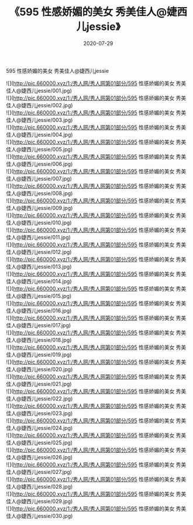 ﻿---
layout: post
title:  《595 性感娇媚的美女 秀美佳人@婕西儿jessie》
date:   2020-07-29
img: http://pic.660000.xyz/1:/秀人网/秀人网第01部分/595 性感娇媚的美女 秀美佳人@婕西儿jessie/000.jpg
categories: [美女, 清纯, 唯美]
---

595 性感娇媚的美女 秀美佳人@婕西儿jessie

  ![](http://pic.660000.xyz/1:/秀人网/秀人网第01部分/595 性感娇媚的美女 秀美佳人@婕西儿jessie/001.jpg) <br> ![](http://pic.660000.xyz/1:/秀人网/秀人网第01部分/595 性感娇媚的美女 秀美佳人@婕西儿jessie/002.jpg) <br> ![](http://pic.660000.xyz/1:/秀人网/秀人网第01部分/595 性感娇媚的美女 秀美佳人@婕西儿jessie/003.jpg) <br> ![](http://pic.660000.xyz/1:/秀人网/秀人网第01部分/595 性感娇媚的美女 秀美佳人@婕西儿jessie/004.jpg) <br> ![](http://pic.660000.xyz/1:/秀人网/秀人网第01部分/595 性感娇媚的美女 秀美佳人@婕西儿jessie/005.jpg) <br> ![](http://pic.660000.xyz/1:/秀人网/秀人网第01部分/595 性感娇媚的美女 秀美佳人@婕西儿jessie/006.jpg) <br> ![](http://pic.660000.xyz/1:/秀人网/秀人网第01部分/595 性感娇媚的美女 秀美佳人@婕西儿jessie/007.jpg) <br> ![](http://pic.660000.xyz/1:/秀人网/秀人网第01部分/595 性感娇媚的美女 秀美佳人@婕西儿jessie/008.jpg) <br> ![](http://pic.660000.xyz/1:/秀人网/秀人网第01部分/595 性感娇媚的美女 秀美佳人@婕西儿jessie/009.jpg) <br> ![](http://pic.660000.xyz/1:/秀人网/秀人网第01部分/595 性感娇媚的美女 秀美佳人@婕西儿jessie/010.jpg) <br> ![](http://pic.660000.xyz/1:/秀人网/秀人网第01部分/595 性感娇媚的美女 秀美佳人@婕西儿jessie/011.jpg) <br> ![](http://pic.660000.xyz/1:/秀人网/秀人网第01部分/595 性感娇媚的美女 秀美佳人@婕西儿jessie/012.jpg) <br> ![](http://pic.660000.xyz/1:/秀人网/秀人网第01部分/595 性感娇媚的美女 秀美佳人@婕西儿jessie/013.jpg) <br> ![](http://pic.660000.xyz/1:/秀人网/秀人网第01部分/595 性感娇媚的美女 秀美佳人@婕西儿jessie/014.jpg) <br> ![](http://pic.660000.xyz/1:/秀人网/秀人网第01部分/595 性感娇媚的美女 秀美佳人@婕西儿jessie/015.jpg) <br> ![](http://pic.660000.xyz/1:/秀人网/秀人网第01部分/595 性感娇媚的美女 秀美佳人@婕西儿jessie/016.jpg) <br> ![](http://pic.660000.xyz/1:/秀人网/秀人网第01部分/595 性感娇媚的美女 秀美佳人@婕西儿jessie/017.jpg) <br> ![](http://pic.660000.xyz/1:/秀人网/秀人网第01部分/595 性感娇媚的美女 秀美佳人@婕西儿jessie/018.jpg) <br> ![](http://pic.660000.xyz/1:/秀人网/秀人网第01部分/595 性感娇媚的美女 秀美佳人@婕西儿jessie/019.jpg) <br> ![](http://pic.660000.xyz/1:/秀人网/秀人网第01部分/595 性感娇媚的美女 秀美佳人@婕西儿jessie/020.jpg) <br> ![](http://pic.660000.xyz/1:/秀人网/秀人网第01部分/595 性感娇媚的美女 秀美佳人@婕西儿jessie/021.jpg) <br> ![](http://pic.660000.xyz/1:/秀人网/秀人网第01部分/595 性感娇媚的美女 秀美佳人@婕西儿jessie/022.jpg) <br> ![](http://pic.660000.xyz/1:/秀人网/秀人网第01部分/595 性感娇媚的美女 秀美佳人@婕西儿jessie/023.jpg) <br> ![](http://pic.660000.xyz/1:/秀人网/秀人网第01部分/595 性感娇媚的美女 秀美佳人@婕西儿jessie/024.jpg) <br> ![](http://pic.660000.xyz/1:/秀人网/秀人网第01部分/595 性感娇媚的美女 秀美佳人@婕西儿jessie/025.jpg) <br> ![](http://pic.660000.xyz/1:/秀人网/秀人网第01部分/595 性感娇媚的美女 秀美佳人@婕西儿jessie/026.jpg) <br> ![](http://pic.660000.xyz/1:/秀人网/秀人网第01部分/595 性感娇媚的美女 秀美佳人@婕西儿jessie/027.jpg) <br> ![](http://pic.660000.xyz/1:/秀人网/秀人网第01部分/595 性感娇媚的美女 秀美佳人@婕西儿jessie/028.jpg) <br> ![](http://pic.660000.xyz/1:/秀人网/秀人网第01部分/595 性感娇媚的美女 秀美佳人@婕西儿jessie/029.jpg) <br> ![](http://pic.660000.xyz/1:/秀人网/秀人网第01部分/595 性感娇媚的美女 秀美佳人@婕西儿jessie/030.jpg) <br>